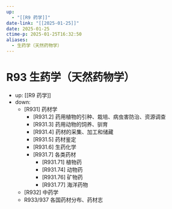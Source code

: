 ```yaml
---
up:
  - "[[R9 药学]]"
date-link: "[[2025-01-25]]"
date: 2025-01-25
ctime-p: 2025-01-25T16:32:50
aliases:
  - 生药学（天然药物学）
---
```


# R93 生药学（天然药物学）

- up: [[R9 药学]]
- down:	
	- [R931] 药材学
		- [R931.2] 药用植物的引种、栽培、病虫害防治、资源调查
		- [R931.3] 药用动物的饲养、驯育
		- [R931.4] 药材的采集、加工和储藏
		- [R931.5] 药材鉴定
		- [R931.6] 生药化学
		- [R931.7] 各类药材
			- [R931.71] 植物药
			- [R931.74] 动物药
			- [R931.76] 矿物药
			- [R931.77] 海洋药物
	- [R932] 中药学
	- R933/937 各国药材分布、药材志
	
